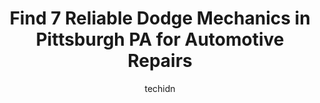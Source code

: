 ---
layout: ampstory
image: https://images.unsplash.com/photo-1594502184342-2e12f877aa73?ixlib=rb-4.0.3&ixid=MnwxMjA3fDB8MHxwaG90by1wYWdlfHx8fGVufDB8fHx8&auto=format&fit=crop&w=640&h=853&q=80
author: techidn
featured: false
description: Experience the excellence of automotive service by visiting the 7 best Dodge Mechanic in Pittsburgh PA, USA. With their expertise, attention to detail, and commitment to customer satisfactio
title: Find 7 Reliable Dodge Mechanics in Pittsburgh PA for Automotive Repairs
cover:
   title: Find 7 Reliable Dodge Mechanics in Pittsburgh PA for Automotive Repairs
   subtitle: Rickpate
   background: https://images.unsplash.com/photo-1594502184342-2e12f877aa73?ixlib=rb-4.0.3&ixid=MnwxMjA3fDB8MHxwaG90by1wYWdlfHx8fGVufDB8fHx8&auto=format&fit=crop&w=640&h=853&q=80

pages: 
 - layout: thirds
   top: <h1>#1 Apex Auto Service</h1>
   bottom: "<p>I have been to many mechanics in the past and unfortunately they have all left me very cautious when dealing with them. This was not the case at Apex. I had to get my fro</p>"
   background: https://www.knot35.com/toplist/wp-content/uploads/2023/06/best-dodge-mechanic-1-in-pittsburgh-pa-1685839072.jpeg
   backgroundblur: true
 - layout: thirds
   top: <h1>#2 German Motor Werks</h1>
   bottom: "<p>3014 Penn Ave, Pittsburgh, PA 15201, United States</p>"
   background: https://www.knot35.com/toplist/wp-content/uploads/2023/06/best-dodge-mechanic-2-in-pittsburgh-pa-1685839072.jpeg
   cta:
      link: https://www.knot35.com/toplist/find-7-reliable-dodge-mechanics-in-pittsburgh-pa-for-automotive-repairs/
      text: Find 7 Reliable Dodge Mechanics in Pittsburgh PA for Automotive Repairs
 - layout: thirds
   top: <h1>#3 Dave McCauley Automotive</h1>
   bottom: "<p>2227 Denlin Street, Pittsburgh, PA 15216, United States</p>"
   background: https://www.knot35.com/toplist/wp-content/uploads/2023/06/best-dodge-mechanic-3-in-pittsburgh-pa-1685839073.jpeg
   cta:
      link: https://www.knot35.com/toplist/find-7-reliable-dodge-mechanics-in-pittsburgh-pa-for-automotive-repairs/
      text: Find 7 Reliable Dodge Mechanics in Pittsburgh PA for Automotive Repairs
 - layout: thirds
   top: <h1>#4 Dub Junkie Garage - VW/Audi Repair</h1>
   bottom: "<p>1634 Nobles Ln, Pittsburgh, PA 15210, United States</p>"
   background: https://images.unsplash.com/photo-1613843873231-1447db182f97?ixlib=rb-4.0.3&ixid=MnwxMjA3fDB8MHxwaG90by1wYWdlfHx8fGVufDB8fHx8&auto=format&fit=crop&w=640&h=853&q=80
   cta:
      link: https://www.knot35.com/toplist/find-7-reliable-dodge-mechanics-in-pittsburgh-pa-for-automotive-repairs/
      text: Find 7 Reliable Dodge Mechanics in Pittsburgh PA for Automotive Repairs
 - layout: thirds
   top: <h1>#5 T Js Auto & Truck Service, Inc.</h1>
   bottom: "<p>5648 Butler St, Pittsburgh, PA 15201, United States</p>"
   background: https://images.unsplash.com/photo-1561679660-d00ee1e0dc8e?ixlib=rb-4.0.3&ixid=MnwxMjA3fDB8MHxwaG90by1wYWdlfHx8fGVufDB8fHx8&auto=format&fit=crop&w=640&h=853&q=80
   cta:
      link: https://www.knot35.com/toplist/find-7-reliable-dodge-mechanics-in-pittsburgh-pa-for-automotive-repairs/
      text: Find 7 Reliable Dodge Mechanics in Pittsburgh PA for Automotive Repairs
 - layout: thirds
   top: <h1>#6 All Auto Repair & Sales</h1>
   bottom: "<p>6901 Lynn Way, Pittsburgh, PA 15208, United States</p>"
   background: https://images.unsplash.com/photo-1615749413727-825b59a857b5?ixlib=rb-4.0.3&ixid=MnwxMjA3fDB8MHxwaG90by1wYWdlfHx8fGVufDB8fHx8&auto=format&fit=crop&w=640&h=853&q=80
   cta:
      link: https://www.knot35.com/toplist/find-7-reliable-dodge-mechanics-in-pittsburgh-pa-for-automotive-repairs/
      text: Find 7 Reliable Dodge Mechanics in Pittsburgh PA for Automotive Repairs
 - layout: thirds
   top: <h1>#7 Bastone Auto Service</h1>
   bottom: "<p>235 1/2 Carron St, Pittsburgh, PA 15206, United States</p>"
   background: https://images.unsplash.com/photo-1599422314077-f4dfdaa4cd09?ixlib=rb-4.0.3&ixid=MnwxMjA3fDB8MHxwaG90by1wYWdlfHx8fGVufDB8fHx8&auto=format&fit=crop&w=640&h=853&q=80
   cta:
      link: https://www.knot35.com/toplist/find-7-reliable-dodge-mechanics-in-pittsburgh-pa-for-automotive-repairs/
      text: Find 7 Reliable Dodge Mechanics in Pittsburgh PA for Automotive Repairs
 - layout: thirds
   middle: Continue reading...
   background: https://images.unsplash.com/photo-1564951434112-64d74cc2a2d7?ixlib=rb-4.0.3&ixid=MnwxMjA3fDB8MHxwaG90by1wYWdlfHx8fGVufDB8fHx8&auto=format&fit=crop&w=640&h=853&q=80
   cta:
      link: https://www.knot35.com/toplist/find-7-reliable-dodge-mechanics-in-pittsburgh-pa-for-automotive-repairs/
      text: Find 7 Reliable Dodge Mechanics in Pittsburgh PA for Automotive Repairs
      
---